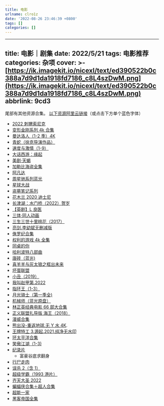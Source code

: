 ```yaml
---
title: 电影
urlname: clro1z
date: '2022-08-26 23:46:39 +0800'
tags: []
categories: []
---
```


---

title: 电影｜剧集
date: 2022/5/21
tags: 电影推荐
categories: 杂项
cover: >-
[https://ik.imagekit.io/nicexl/text/ed390522b0c388a7d9d1da1918fd7186_c8L4szDwM.png](https://ik.imagekit.io/nicexl/text/ed390522b0c388a7d9d1da1918fd7186_c8L4szDwM.png)
abbrlink: 9cd3
---

尾部有其他资源合集。
[以下资源阿里云链接](https://www.aliyundrive.com/s/2mDRcomDGJ5)（或点击下方单个蓝色字体）

- [2022 刺猬索尼克](https://www.aliyundrive.com/s/b9xiTYotTG8)
- [变形金刚系列 4k 合集](https://www.aliyundrive.com/s/S1JcLDVXByQ)
- [曼达洛人（1-2 季）4K](https://www.aliyundrive.com/s/sHhzMT7FeSH)
- [青蛇（徐克导演作品）](https://www.aliyundrive.com/s/XiYjyyPSDzc)
- [速度与激情（1-9）](https://www.aliyundrive.com/s/BCbd1LYGjEB)
- [大话西游：缘起](https://www.aliyundrive.com/s/uEkuZjdkv9h)
- [美剧·天蝎](https://www.aliyundrive.com/s/YHWDYopC4W1)
- [加勒比海盗全集](https://www.aliyundrive.com/s/4wLfbHEhhsH)
- [阿凡达](https://www.aliyundrive.com/s/ufSbnpATbmg)
- [周星驰系列蓝光](https://www.aliyundrive.com/s/9RudAhM)
- [星球大战](https://www.aliyundrive.com/s/WcabcAKJQGj)
- [盗墓笔记系列](https://www.aliyundrive.com/s/evvds2EMxQ6)
- [花木兰 2020 迪士尼](https://www.aliyundrive.com/s/BAXVXoXaufB)
- [长津湖：水门桥（2022）贺岁](https://www.aliyundrive.com/s/H8iCenfZhqi)
- [【英剧】L 良医](https://www.aliyundrive.com/s/P3WikZ3oD3p)
- [三体·同人动画](https://www.aliyundrive.com/s/amzmVYbF3m5)
- [三生三世十里桃花（2017）](https://www.aliyundrive.com/s/VQqqDUdzUPs)
- [亮剑.李幼斌无删减版](https://www.aliyundrive.com/s/V6wgeKgYQcB)
- [侏罗纪合集](https://www.aliyundrive.com/s/vTnHsAmWTYy)
- [权利的游戏 4k 全集](https://www.aliyundrive.com/s/wYPDdqhNQQW)
- [同桌的你](https://www.aliyundrive.com/s/XioWDSx1Fip)
- [哈利波特八部曲](https://www.aliyundrive.com/s/X2m8E6N86cz)
- [唐砖（蓝光)](https://www.aliyundrive.com/s/ig5Qng8rrQt)
- [喜羊羊与灰太狼之框出未来](https://www.aliyundrive.com/s/mzvqSs67MVt)
- [坏蛋联盟](https://www.aliyundrive.com/s/JopPf1osK44)
- [小丑（2019）](https://www.aliyundrive.com/s/cUo5hnD4SoJ)
- [我叫赵甲第.2022](https://www.aliyundrive.com/s/FuyaGXWPpTD)
- [指环王（1-3）](https://www.aliyundrive.com/s/JwgSk9GtQjh)
- [月光骑士（第一季全)](https://www.aliyundrive.com/s/pnr2xk9gUHK)
- [机械师（蓝光原盘）](https://www.aliyundrive.com/s/ETeQfNhGHz9)
- [林正英经典电影 66 部大合集](https://www.aliyundrive.com/s/d6Rb3birXA3)
- [正义联盟扎导版 海王（2018）](https://www.aliyundrive.com/s/PUBRr7ogstG)
- [漫威合集](https://www.aliyundrive.com/s/QVvaPQ1MMWn)
- [熊出没-重返地球.无 Y 水 4K](https://www.aliyundrive.com/s/JG6cuitG2FT).
- [王牌特工 3.源起.2021.纯净无水印](https://www.aliyundrive.com/s/YsMb1Mg54ow)
- [环太平洋合集](https://www.aliyundrive.com/s/9zv57Kud7R2)
- [笑傲江湖（1-3)](https://www.aliyundrive.com/s/72batExEnDG)
- [纪录片](https://www.aliyundrive.com/s/kJzgBkRt8FR)
  - 富豪谷底求翻身
- [行尸走肉](https://www.aliyundrive.com/s/MGqXsxwbGsX)
- [误杀 2（含 1）](https://www.aliyundrive.com/s/sEKrHhFAhz9)
- [超级学霸（1993 港片）](https://www.aliyundrive.com/s/B8eFYQjkbcy)
- [齐天大圣 2022](https://www.aliyundrive.com/s/jQjS634pAxd)
- [蝙蝠侠合集＋超人合集](https://www.aliyundrive.com/s/mujg8gLfVnJ)
- [超能一家](https://www.aliyundrive.com/s/BLGd1vpEcJi)
- [黑客帝国全集](https://www.aliyundrive.com/s/iCLZErXTsCD)

